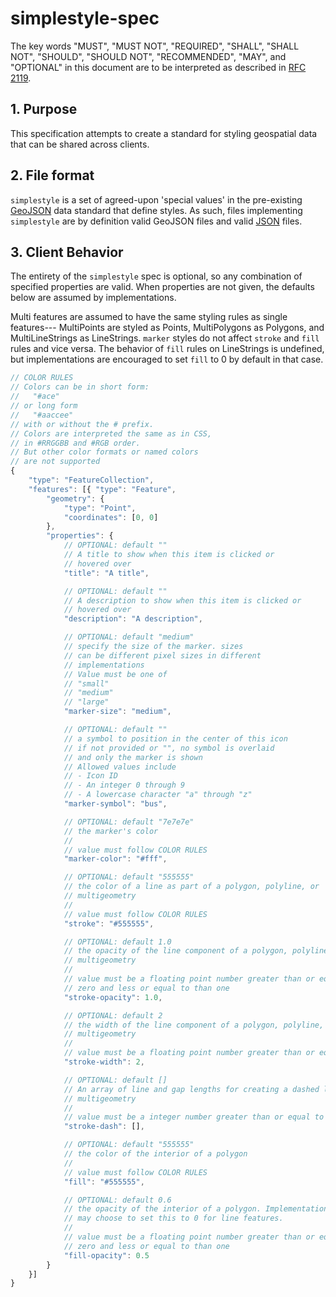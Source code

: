 # simplestyle-spec

The key words "MUST", "MUST NOT", "REQUIRED", "SHALL", "SHALL NOT",
"SHOULD", "SHOULD NOT", "RECOMMENDED", "MAY", and "OPTIONAL" in
this document are to be interpreted as described in [RFC 2119](https://www.ietf.org/rfc/rfc2119.txt).

## 1. Purpose

This specification attempts to create a standard for styling
geospatial data that can be shared across clients.

## 2. File format

`simplestyle` is a set of agreed-upon 'special values' in
the pre-existing [GeoJSON](http://geojson.org/) data standard that
define styles. As such, files implementing `simplestyle` are by
definition valid GeoJSON files and valid [JSON](http://json.org/) files.

## 3. Client Behavior

The entirety of the `simplestyle` spec is optional, so any combination of
specified properties are valid. When properties are not given, the defaults
below are assumed by implementations.

Multi features are assumed to have the same styling rules as single features---
MultiPoints are styled as Points, MultiPolygons as Polygons, and MultiLineStrings
as LineStrings. `marker` styles do not affect `stroke` and `fill` rules and vice versa.
The behavior of `fill` rules on LineStrings is undefined, but implementations
are encouraged to set `fill` to 0 by default in that case.

```javascript
// COLOR RULES
// Colors can be in short form:
//   "#ace"
// or long form
//   "#aaccee"
// with or without the # prefix.
// Colors are interpreted the same as in CSS,
// in #RRGGBB and #RGB order.
// But other color formats or named colors
// are not supported
{
    "type": "FeatureCollection",
    "features": [{ "type": "Feature",
        "geometry": {
            "type": "Point",
            "coordinates": [0, 0]
        },
        "properties": {
            // OPTIONAL: default ""
            // A title to show when this item is clicked or
            // hovered over
            "title": "A title",

            // OPTIONAL: default ""
            // A description to show when this item is clicked or
            // hovered over
            "description": "A description",

            // OPTIONAL: default "medium"
            // specify the size of the marker. sizes
            // can be different pixel sizes in different
            // implementations
            // Value must be one of
            // "small"
            // "medium"
            // "large"
            "marker-size": "medium",

            // OPTIONAL: default ""
            // a symbol to position in the center of this icon
            // if not provided or "", no symbol is overlaid
            // and only the marker is shown
            // Allowed values include
            // - Icon ID
            // - An integer 0 through 9
            // - A lowercase character "a" through "z"
            "marker-symbol": "bus",

            // OPTIONAL: default "7e7e7e"
            // the marker's color
            //
            // value must follow COLOR RULES
            "marker-color": "#fff",

            // OPTIONAL: default "555555"
            // the color of a line as part of a polygon, polyline, or
            // multigeometry
            //
            // value must follow COLOR RULES
            "stroke": "#555555",

            // OPTIONAL: default 1.0
            // the opacity of the line component of a polygon, polyline, or
            // multigeometry
            //
            // value must be a floating point number greater than or equal to
            // zero and less or equal to than one
            "stroke-opacity": 1.0,

            // OPTIONAL: default 2
            // the width of the line component of a polygon, polyline, or
            // multigeometry
            //
            // value must be a floating point number greater than or equal to 0
            "stroke-width": 2,

            // OPTIONAL: default []
            // An array of line and gap lengths for creating a dashed line
            // multigeometry
            //
            // value must be a integer number greater than or equal to 0
            "stroke-dash": [],

            // OPTIONAL: default "555555"
            // the color of the interior of a polygon
            //
            // value must follow COLOR RULES
            "fill": "#555555",

            // OPTIONAL: default 0.6
            // the opacity of the interior of a polygon. Implementations
            // may choose to set this to 0 for line features.
            //
            // value must be a floating point number greater than or equal to
            // zero and less or equal to than one
            "fill-opacity": 0.5
        }
    }]
}
```
